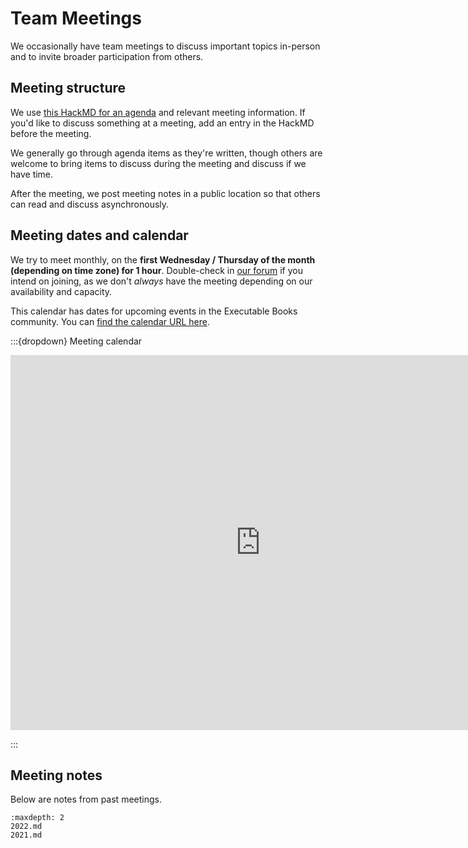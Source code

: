 # Team Meetings

We occasionally have team meetings to discuss important topics in-person and to invite broader participation from others.

## Meeting structure

We use [this HackMD for an agenda](https://hackmd.io/THymMOAmSICp8rJdB6_Z1w?edit) and relevant meeting information.
If you'd like to discuss something at a meeting, add an entry in the HackMD before the meeting.

We generally go through agenda items as they're written, though others are welcome to bring items to discuss during the meeting and discuss if we have time.

After the meeting, we post meeting notes in a public location so that others can read and discuss asynchronously.

## Meeting dates and calendar

We try to meet monthly, on the **first Wednesday / Thursday of the month (depending on time zone) for 1 hour**.
Double-check in [our forum](https://github.com/executablebooks/meta/discussions) if you intend on joining, as we don't _always_ have the meeting depending on our availability and capacity.

This calendar has dates for upcoming events in the Executable Books community.
You can [find the calendar URL here](https://calendar.google.com/calendar/embed?src=2nbh00hh9020u622nt0p5qhbek%40group.calendar.google.com&ctz=America%2FLos_Angeles).

:::{dropdown} Meeting calendar

<iframe src="https://calendar.google.com/calendar/embed?src=2nbh00hh9020u622nt0p5qhbek%40group.calendar.google.com" style="border: 0" width="800" height="600" frameborder="0" scrolling="no"></iframe>

:::

## Meeting notes

Below are notes from past meetings.

```{toctree}
:maxdepth: 2
2022.md
2021.md
```
